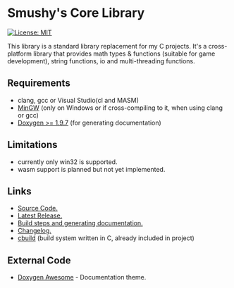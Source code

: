 Smushy's Core Library
=====================
[![License: MIT](https://img.shields.io/badge/License-MIT-yellow.svg)](https://opensource.org/licenses/MIT)

This library is a standard library replacement for my C projects.
It's a cross-platform library that provides math types & functions
(suitable for game development), string functions, io and multi-threading functions.

## Requirements
- clang, gcc or Visual Studio(cl and MASM)
- [MinGW](https://www.mingw-w64.org/) (only on Windows or if cross-compiling to it, when using clang or gcc)
- [Doxygen >= 1.9.7](https://www.doxygen.nl/) (for generating documentation)

## Limitations
- currently only win32 is supported.
- wasm support is planned but not yet implemented.

## Links
- [Source Code.](https://github.com/smushy64/corelib)
- [Latest Release.](https://github.com/smushy64/corelib/releases/tag/v0.1.0)
- [Build steps and generating documentation.](./BUILD.md)
- [Changelog.](./CHANGELOG.md)
- [cbuild](https://github.com/smushy64/cbuild) (build system written in C, already included in project)

## External Code
- [Doxygen Awesome](https://jothepro.github.io/doxygen-awesome-css/) - Documentation theme.

